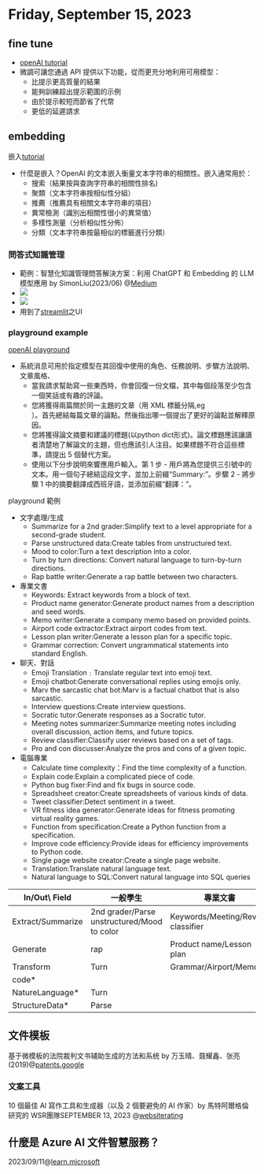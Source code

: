 # Friday, September 15, 2023

## fine tune

- [openAI tutorial](https://platform.openai.com/docs/guides/fine-tuning)
- 微調可讓您通過 API 提供以下功能，從而更充分地利用可用模型：
  - 比提示更高質量的結果
  - 能夠訓練超出提示範圍的示例
  - 由於提示較短而節省了代幣
  - 更低的延遲請求

## embedding

嵌入[tutorial](https://platform.openai.com/docs/guides/embeddings)

- 什麼是嵌入？OpenAI 的文本嵌入衡量文本字符串的相關性。嵌入通常用於：
  - 搜索（結果按與查詢字符串的相關性排名)
  - 聚類（文本字符串按相似性分組）
  - 推薦（推薦具有相關文本字符串的項目）
  - 異常檢測（識別出相關性很小的異常值）
  - 多樣性測量（分析相似性分佈）
  - 分類（文本字符串按最相似的標籤進行分類）

### 問答式知識管理

- 範例：智慧化知識管理問答解決方案：利用 ChatGPT 和 Embedding 的 LLM 模型應用 by SimonLiu(2023/06) @[Medium](https://blog.infuseai.io/custom-km-qa-solution-chapgpt-openai-api-embedding-6a3c30860fbc)
- ![](https://miro.medium.com/v2/resize:fit:1100/format:webp/1*LUM0wSuumOspP-mEAzwNLg.png)
- ![](https://miro.medium.com/v2/resize:fit:1100/format:webp/1*_OAH1R7la2rSeCLzzA7NPA.png)
- 用到了[streamlit](https://docs.streamlit.io/)之UI

### playground example

[openAI playground](https://platform.openai.com/playground)

- 系統消息可用於指定模型在其回復中使用的角色、任務說明、步驟方法說明、文章風格、
  - 當我請求幫助寫一些東西時，你會回復一份文檔，其中每個段落至少包含一個笑話或有趣的評論。
  - 您將獲得兩篇關於同一主題的文章（用 XML 標籤分隔,eg <article>）。首先總結每篇文章的論點。然後指出哪一個提出了更好的論點並解釋原因。
  - 您將獲得論文摘要和建議的標題(以python dict形式)。論文標題應該讓讀者清楚地了解論文的主題，但也應該引人注目。如果標題不符合這些標準，請提出 5 個替代方案。
  - 使用以下分步說明來響應用戶輸入。第 1 步 - 用戶將為您提供三引號中的文本。用一個句子總結這段文字，並加上前綴“Summary:”。步驟 2 - 將步驟 1 中的摘要翻譯成西班牙語，並添加前綴“翻譯：”。

playground 範例

- 文字處理/生成
  - Summarize for a 2nd grader:Simplify text to a level appropriate for a second-grade student.
  - Parse unstructured data:Create tables from unstructured text.
  - Mood to color:Turn a text description into a color.
  - Turn by turn directions: Convert natural language to turn-by-turn directions.
  - Rap battle writer:Generate a rap battle between two characters.
- 專業文書
  - Keywords: Extract keywords from a block of text.
  - Product name generator:Generate product names from a description and seed words.
  - Memo writer:Generate a company memo based on provided points.
  - Airport code extractor:Extract airport codes from text.
  - Lesson plan writer:Generate a lesson plan for a specific topic.
  - Grammar correction: Convert ungrammatical statements into standard English.
- 聊天、對話
  - Emoji Translation﹕Translate regular text into emoji text.
  - Emoji chatbot:Generate conversational replies using emojis only.
  - Marv the sarcastic chat bot:Marv is a factual chatbot that is also sarcastic.
  - Interview questions:Create interview questions.
  - Socratic tutor:Generate responses as a Socratic tutor.
  - Meeting notes summarizer:Summarize meeting notes including overall discussion, action items, and future topics.
  - Review classifier:Classify user reviews based on a set of tags.
  - Pro and con discusser:Analyze the pros and cons of a given topic.
- 電腦專業
  - Calculate time complexity：Find the time complexity of a function.
  - Explain code:Explain a complicated piece of code.
  - Python bug fixer:Find and fix bugs in source code.
  - Spreadsheet creator:Create spreadsheets of various kinds of data.
  - Tweet classifier:Detect sentiment in a tweet. 
  - VR fitness idea generator:Generate ideas for fitness promoting virtual reality games.  
  - Function from specification:Create a Python function from a specification.
  - Improve code efficiency:Provide ideas for efficiency improvements to Python code.
  - Single page website creator:Create a single page website.
  - Translation:Translate natural language text.
  - Natural language to SQL:Convert natural language into SQL queries

In/Out\ Field|一般學生|專業文書|聊天、對話|電腦專業
-|-|-|-|-
Extract/Summarize|2nd grader/Parse unstructured/Mood to color|Keywords/Meeting/Review classifier|-|Explain code/Tweet/
Generate|rap|Product name/Lesson plan|Marv/Interview/Socratic/Emoji/Pro and con|Spreadsheet/VR/Function/website/SQL
Transform|Turn|Grammar/Airport/Memo|Emoji Translation|Calculate time/Python/Improve code/Translation
code*||||Python/SQL/website/Improve/time/Explain/Function
NatureLanguage*|Turn|||translation/SQL
StructureData*|Parse|||Spreadsheet

## 文件模板

基于微模板的法院裁判文书辅助生成的方法和系统 by 万玉晴、聂耀鑫、张亮(2019)@[patents.google](https://patents.google.com/patent/CN110888943A/zh)

### 文案工具

10 個最佳 AI 寫作工具和生成器（以及 2 個要避免的 AI 作家）by  馬特阿爾格倫 研究的 WSR團隊SEPTEMBER 13, 2023 @[websiterating](https://www.websiterating.com/zh-TW/productivity/best-ai-writing-tools/)

## 什麼是 Azure AI 文件智慧服務？


2023/09/11@[learn.microsoft](https://learn.microsoft.com/zh-tw/azure/ai-services/document-intelligence/overview?view=doc-intel-3.1.0)
